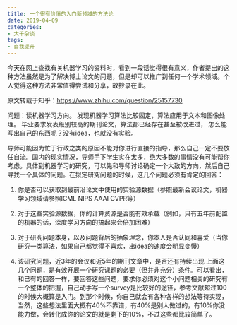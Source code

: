 ```yaml
---
title: 一个很有价值的入门新领域的方法论
date: 2019-04-09
categories:
- 大千杂谈
tags:
- 自我提升
---
```


今天在网上查找有关机器学习的资料时，看到一段话觉得很有意义，作者提出的这种方法虽然是为了解决博士论文的问题，但是却可以推广到任何一个学术领域。个人觉得这种方法非常值得尝试和分享，故抄录在此。

原文转载于知乎：https://www.zhihu.com/question/25157730

问题：读机器学习方向。
发现机器学习算法比较固定，算法应用于文本和图像处理。
毕业要求发表级别较高的期刊论文，算法都已经存在甚至被改进过，
怎么能写出自己的东西呢？没有idea，也就没有实验。

导师可能因为忙于行政之类的原因不能对你进行直接的指导，那么自己一定不要放任自流。国内的现实情况，导师手下学生实在太多，绝大多数的事情没有可能帮你考虑。具体到机器学习的研究，可以先和导师讨论确定一个大致的方向，然后自己寻找一个具体的问题。在拟定研究问题的时候，这几个问题必须有肯定的回答： 

1. 你是否可以获取到最前沿论文中使用的实验源数据（参照最新会议论文，机器学习领域请参照ICML NIPS AAAI CVPR等） 

2. 对于这些实验源数据，你的计算资源是否能有效承载（例如，只有五年前配置的机器的话，深度学习方向的搞起来会倍加困难） 

3. 对于研究问题本身，以及问题背后的抽象理念，你本人是否认同和喜爱（当你研究一类算法，如果自己都觉得不喜欢，出idea的速度会明显变慢） 

4. 该研究问题，近3年的会议和近5年的期刊文章中，是否还有持续出现 
上面这几个问题，是有效开展一个研究课题的必要（但并非充分）条件。可以看出，和已有的回答一样，要回答这些问题，要求你必须对这个小问题相关的研究有一个整体的把握，自己动手写一个survey是比较好的途径，参考文献超过100的时候大概算是入门。到那个时候，你自己就会有各种各样的想法等待实现，当然，这些想法里面大概有40%不靠谱，有40%是别人做过的，有10%你没能力做，会转化成你的论文的就是剩下的10%，不过这些都比较简单了。